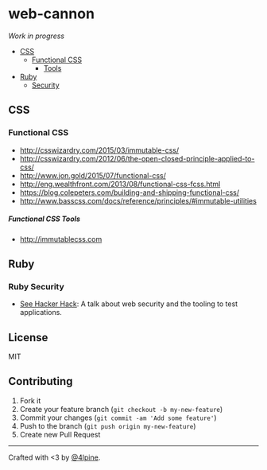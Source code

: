 # web-cannon

_Work in progress_

- [CSS](#css)
  - [Functional CSS](#functional-css)
    - [Tools](#functional-css-tools)
- [Ruby](#ruby)
  - [Security](#ruby-security)

## CSS

### Functional CSS

- <http://csswizardry.com/2015/03/immutable-css/>
- <http://csswizardry.com/2012/06/the-open-closed-principle-applied-to-css/>
- <http://www.jon.gold/2015/07/functional-css/>
- <http://eng.wealthfront.com/2013/08/functional-css-fcss.html>
- <https://blog.colepeters.com/building-and-shipping-functional-css/>
- <http://www.basscss.com/docs/reference/principles/#immutable-utilities>

##### Functional CSS Tools

- <http://immutablecss.com>

## Ruby

### Ruby Security

- [See Hacker Hack](http://confreaks.tv/videos/keeprubyweird2015-see-hacker-hack): A talk about web security and the tooling to test applications. 

## License

MIT

## Contributing

1. Fork it
2. Create your feature branch (`git checkout -b my-new-feature`)
3. Commit your changes (`git commit -am 'Add some feature'`)
4. Push to the branch (`git push origin my-new-feature`)
5. Create new Pull Request

***

Crafted with <3 by [@4lpine](https://twitter.com/4lpine).
